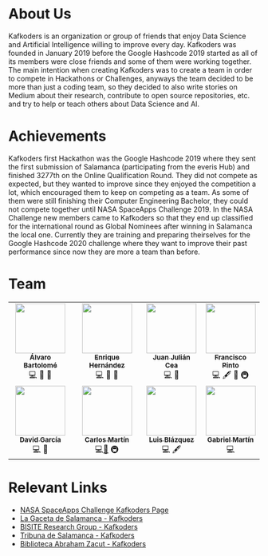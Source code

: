 # About Us

Kafkoders is an organization or group of friends that enjoy Data Science and Artificial Intelligence willing to improve every day. Kafkoders was founded in January 2019 before the Google Hashcode 2019 started as all of its members were close friends and some of them were working together. The main intention when creating Kafkoders was to create a team in order to compete in Hackathons or Challenges, anyways the team decided to be more than just a coding team, so they decided to also write stories on Medium about their research, contribute to open source repositories, etc. and try to help or teach others about Data Science and AI.

# Achievements

Kafkoders first Hackathon was the Google Hashcode 2019 where they sent the first submission of Salamanca (participating from the everis Hub) and finished 3277th on the Online Qualification Round. They did not compete as expected, but they wanted to improve since they enjoyed the competition a lot, which encouraged them to keep on competing as a team. As some of them were still finishing their Computer Engineering Bachelor, they could not compete together until NASA SpaceApps Challenge 2019. In the NASA Challenge new members came to Kafkoders so that they end up classified for the international round as Global Nominees after winning in Salamanca the local one. Currently they are training and preparing theirselves for the Google Hashcode 2020 challenge where they want to improve their past performance since now they are more a team than before.

# Team

<table>
  <tr>
    <td align="center"><a href="https://github.com/alvarobartt"><img src="https://avatars3.githubusercontent.com/u/36760800?s=460&v=4" width="100px;" alt=""/><br/><sub><b>Álvaro Bartolomé</b></sub></a><br/><a title="Code">💻</a> <a title="Documentation">📖</a> <a title="Ideas, Planning, & Feedback">🤔</a></td>
    <td align="center"><a href="https://github.com/calabres97"><img src="https://avatars2.githubusercontent.com/u/10390523?s=460&v=4" width="100px;" alt=""/><br/><sub><b>Enrique Hernández</b></sub></a><br/><a title="Code">💻</a> <a title="Design">🎨</a> <a title="Ideas, Planning, & Feedback">🤔</a></td>
    <td align="center"><a href="https://github.com/juanjucm"><img src="https://avatars0.githubusercontent.com/u/36761132?s=460&v=4" width="100px;" alt=""/><br/><sub><b>Juan Julián Cea</b></sub></a><br/><a title="Code">💻</a> <a title="Ideas, Planning, & Feedback">🤔</a></td>
    <td align="center"><a href="https://github.com/GandalFran"><img src="https://avatars2.githubusercontent.com/u/29973536?s=460&v=4" width="100px;" alt=""/><br/><sub><b>Francisco Pinto</b></sub></a><br/><a title="Code">💻</a> <a title="Content">🖋</a> <a title="Documentation">📖</a> <a title="Infrastructure (Hosting, Build-Tools, etc)">🚇</a></td>
  </tr>
  <tr>
    <td align="center"><a href="https://github.com/dvidgar"><img src="https://avatars1.githubusercontent.com/u/40991896?s=460&v=4" width="100px;" alt=""/><br/><sub><b>David García</b></sub></a><br/><a title="Code">💻</a> <a title="Data">🔣</a></td>
    <td align="center"><a href="https://github.com/carlosmdarribas"><img src="https://avatars3.githubusercontent.com/u/25045198?s=460&v=4" width="100px;" alt=""/><br/><sub><b>Carlos Martín</b></sub></a><br/><a title="Code">💻</a><a href="#design-tbenning" title="Design">🎨</a> <a title="Infrastructure (Hosting, Build-Tools, etc)">🚇</a></td>
    <td align="center"><a href="https://github.com/luisblazquezm"><img src="https://avatars2.githubusercontent.com/u/40697133?s=460&v=4" width="100px;" alt=""/><br/><sub><b>Luis Blázquez</b></sub></a><br/><a title="Code">💻</a> <a title="Content">🖋</a></td>
    <td align="center"><a href="https://github.com/gabrielmbmb"><img src="https://avatars2.githubusercontent.com/u/29572918?s=460&v=4" width="100px;" alt=""/><br/><sub><b>Gabriel Martín</b></sub></a><br/><a title="Code">💻</a></td>
  </tr>
</table>

# Relevant Links

* [NASA SpaceApps Challenge Kafkoders Page](https://2019.spaceappschallenge.org/challenges/earths-oceans/trash-cleanup/teams/kafkoders/project)
* [La Gaceta de Salamanca - Kafkoders](https://www.lagacetadesalamanca.es/salamanca/estudiantes-salmantinos-premiados-por-la-nasa-por-un-proyecto-para-retirar-basura-oceanica-JB1726812)
* [BISITE Research Group - Kafkoders](https://bisite.usal.es/es/blog/grupodeinvestigacionBISITE/19/10/24/hackathon-organizado-NASA-BISITE)
* [Tribuna de Salamanca - Kafkoders](https://www.tribunasalamanca.com/noticias/dos-equipos-de-la-usal-y-la-upsa-clasificados-para-la-fase-internacional-del-hackathon-organizado-por-la-nasa/1571821114)
* [Biblioteca Abraham Zacut - Kafkoders](https://bibliozacut.wordpress.com/2019/10/28/proyecto-para-retirar-basura-oceanica/)
